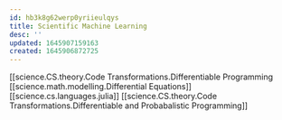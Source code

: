 ```yaml
---
id: hb3k8g62werp0yriieulqys
title: Scientific Machine Learning
desc: ''
updated: 1645907159163
created: 1645906872725
---
```



[[science.CS.theory.Code Transformations.Differentiable Programming
[[science.math.modelling.Differential Equations]]
[[science.cs.languages.julia]]
[[science.CS.theory.Code Transformations.Differentiable and Probabalistic Programming]]

